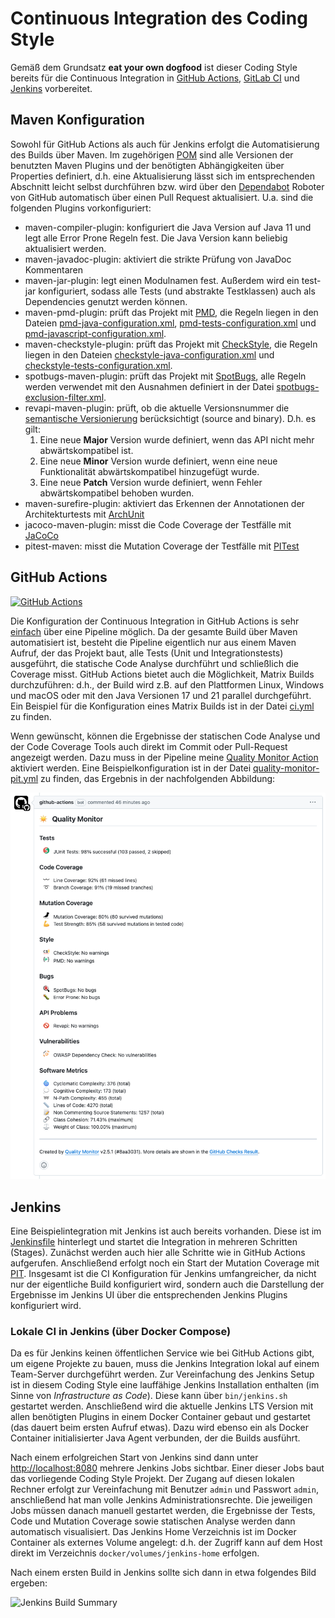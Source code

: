 # Continuous Integration des Coding Style

Gemäß dem Grundsatz **eat your own dogfood** ist dieser Coding Style bereits für die Continuous Integration in [GitHub Actions](https://github.com/features/actions), [GitLab CI](https://docs.gitlab.com/ee/ci/) und [Jenkins](https://jenkins.io) vorbereitet. 

## Maven Konfiguration

Sowohl für GitHub Actions als auch für Jenkins erfolgt die Automatisierung des Builds über Maven. Im zugehörigen [POM](../pom.xml) sind alle Versionen der benutzten Maven Plugins und der benötigten Abhängigkeiten über Properties definiert, d.h. eine Aktualisierung lässt sich im entsprechenden Abschnitt leicht selbst durchführen bzw. wird über den [Dependabot](https://dependabot.com) Roboter von GitHub automatisch über einen Pull Request aktualisiert. 
U.a. sind die folgenden Plugins vorkonfiguriert:
- maven-compiler-plugin: konfiguriert die Java Version auf Java 11 und legt alle Error Prone Regeln fest. Die Java Version kann beliebig aktualisiert werden. 
- maven-javadoc-plugin: aktiviert die strikte Prüfung von JavaDoc Kommentaren
- maven-jar-plugin: legt einen Modulnamen fest. Außerdem wird ein test-jar konfiguriert, sodass alle Tests (und abstrakte Testklassen) auch als Dependencies genutzt werden können.
- maven-pmd-plugin: prüft das Projekt mit [PMD](https://pmd.github.io/), die Regeln liegen in den Dateien [pmd-java-configuration.xml](../etc/pmd-java-configuration.xml), [pmd-tests-configuration.xml](../etc/pmd-tests-configuration.xml) und [pmd-javascript-configuration.xml](../etc/pmd-javascript-configuration.xml).
- maven-checkstyle-plugin: prüft das Projekt mit [CheckStyle](https://checkstyle.sourceforge.io/), die Regeln liegen in den Dateien [checkstyle-java-configuration.xml](../etc/checkstyle-java-configuration.xml) und [checkstyle-tests-configuration.xml](../etc/checkstyle-tests-configuration.xml).
- spotbugs-maven-plugin: prüft das Projekt mit [SpotBugs](https://spotbugs.github.io/), alle Regeln werden verwendet mit den Ausnahmen definiert in der Datei [spotbugs-exclusion-filter.xml](../etc/spotbugs-exclusion-filter.xml).
- revapi-maven-plugin: prüft, ob die aktuelle Versionsnummer die [semantische Versionierung](https://semver.org) berücksichtigt (source and binary). D.h. es gilt:
    1. Eine neue **Major** Version wurde definiert, wenn das API nicht mehr abwärtskompatibel ist.
    2. Eine neue **Minor** Version wurde definiert, wenn eine neue Funktionalität abwärtskompatibel hinzugefügt wurde.
    3. Eine neue **Patch** Version wurde definiert, wenn Fehler abwärtskompatibel behoben wurden.
- maven-surefire-plugin: aktiviert das Erkennen der Annotationen der Architekturtests mit [ArchUnit](https://www.archunit.org)
- jacoco-maven-plugin: misst die Code Coverage der Testfälle mit [JaCoCo](https://www.jacoco.org)
- pitest-maven: misst die Mutation Coverage der Testfälle mit [PITest](http://pitest.org)

## GitHub Actions

[![GitHub Actions](https://github.com/uhafner/codingstyle/workflows/GitHub%20CI/badge.svg)](https://github.com/uhafner/codingstyle/actions)

Die Konfiguration der Continuous Integration in GitHub Actions is sehr [einfach](../.github/workflows/ci.yml) über eine Pipeline möglich. Da der gesamte Build über Maven automatisiert ist, besteht die Pipeline eigentlich nur aus einem Maven Aufruf, der das Projekt baut, alle Tests (Unit und Integrationstests) ausgeführt, die statische Code Analyse durchführt und schließlich die Coverage misst. GitHub Actions bietet auch die Möglichkeit, Matrix Builds durchzuführen: d.h., der Build wird z.B. auf den Plattformen Linux, Windows und macOS oder mit den Java Versionen 17 und 21 parallel durchgeführt. Ein Beispiel für die Konfiguration eines Matrix Builds ist in der Datei [ci.yml](../.github/workflows/ci.yml) zu finden.

Wenn gewünscht, können die Ergebnisse der statischen Code Analyse und der Code Coverage Tools auch direkt im Commit oder Pull-Request angezeigt werden. Dazu muss in der Pipeline meine [Quality Monitor Action](https://github.com/uhafner/quality-monitor) aktiviert werden. Eine Beispielkonfiguration ist in der Datei [quality-monitor-pit.yml](../.github/workflows/quality-monitor-pit.yml) zu finden, das Ergebnis in der nachfolgenden Abbildung:

![Quality Monitor](images/quality-monitor.png)

## Jenkins

Eine Beispielintegration mit Jenkins ist auch bereits vorhanden. Diese ist im [Jenkinsfile](../Jenkinsfile) hinterlegt und startet die Integration in mehreren Schritten (Stages). Zunächst werden auch hier alle Schritte wie in GitHub Actions aufgerufen. Anschließend erfolgt noch ein Start der Mutation Coverage mit [PIT](http://pitest.org). Insgesamt ist die CI Konfiguration für Jenkins umfangreicher, da nicht nur der eigentliche Build konfiguriert wird, sondern auch die Darstellung der Ergebnisse im Jenkins UI über die entsprechenden Jenkins Plugins konfiguriert wird. 

### Lokale CI in Jenkins (über Docker Compose)

Da es für Jenkins keinen öffentlichen Service wie bei GitHub Actions gibt, um eigene Projekte zu bauen, muss die Jenkins Integration lokal auf einem Team-Server durchgeführt werden. Zur Vereinfachung des Jenkins Setup ist in diesem Coding Style eine lauffähige Jenkins Installation enthalten (im Sinne von *Infrastructure as Code*). Diese kann über `bin/jenkins.sh` gestartet werden. Anschließend wird die aktuelle Jenkins LTS Version mit allen benötigten Plugins in einem Docker Container gebaut und gestartet (das dauert beim ersten Aufruf etwas). Dazu wird ebenso ein als Docker Container initialisierter Java Agent verbunden, der die Builds ausführt.

<!-- markdown-link-check-disable-next-line -->
Nach einem erfolgreichen Start von Jenkins sind dann unter [http://localhost:8080](http://localhost:8080) mehrere Jenkins Jobs sichtbar. Einer dieser Jobs baut das vorliegende Coding Style Projekt. Der Zugang auf diesen lokalen Rechner erfolgt zur Vereinfachung mit Benutzer `admin` und Passwort `admin`, anschließend hat man volle Jenkins Administrationsrechte. Die jeweiligen Jobs müssen danach manuell gestartet werden, die Ergebnisse der Tests, Code und Mutation Coverage sowie statischen Analyse werden dann automatisch visualisiert. Das Jenkins Home Verzeichnis ist im Docker Container als externes Volume angelegt: d.h. der Zugriff kann auf dem Host direkt im Verzeichnis `docker/volumes/jenkins-home` erfolgen.

Nach einem ersten Build in Jenkins sollte sich dann in etwa folgendes Bild ergeben:

![Jenkins Build Summary](images/build-result.png)
